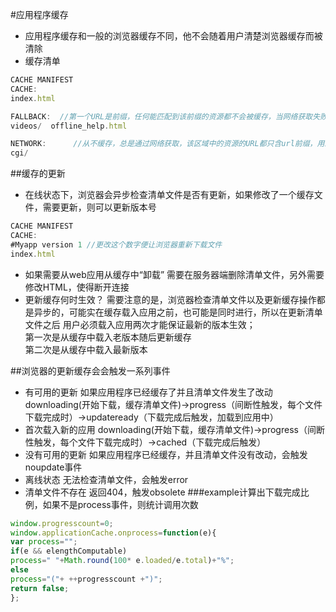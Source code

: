 #应用程序缓存
* 应用程序缓存和一般的浏览器缓存不同，他不会随着用户清楚浏览器缓存而被清除
* 缓存清单
```javascript
CACHE MANIFEST
CACHE:
index.html

FALLBACK:  //第一个URL是前缀，任何能匹配到该前缀的资源都不会被缓存，当网络获取失败的时候会用第二个指定的url缓存来代替
videos/  offline_help.html

NETWORK:      //从不缓存，总是通过网络获取，该区域中的资源的URL都只含url前缀，用来表示所有以此前缀开头的资源都要通过网络加载
cgi/
````

##缓存的更新
* 在线状态下，浏览器会异步检查清单文件是否有更新，如果修改了一个缓存文件，需要更新，则可以更新版本号
```javascript
CACHE MANIFEST
CACHE:
#Myapp version 1 //更改这个数字便让浏览器重新下载文件
index.html
````
* 如果需要从web应用从缓存中“卸载”
需要在服务器端删除清单文件，另外需要修改HTML，使得断开连接
* 更新缓存何时生效？
需要注意的是，浏览器检查清单文件以及更新缓存操作都是异步的，可能实在缓存载入应用之前，也可能是同时进行，所以在更新清单文件之后
用户必须载入应用两次才能保证最新的版本生效；<br/>
第一次是从缓存中载入老版本随后更新缓存<br/>
第二次是从缓存中载入最新版本<br/>

##浏览器的更新缓存会会触发一系列事件
* 有可用的更新
如果应用程序已经缓存了并且清单文件发生了改动<br/>
downloading(开始下载，缓存清单文件)->progress（间断性触发，每个文件下载完成时）->updateready（下载完成后触发，加载到应用中）
* 首次载入新的应用
downloading(开始下载，缓存清单文件)->progress（间断性触发，每个文件下载完成时）->cached（下载完成后触发）
* 没有可用的更新
如果应用程序已经缓存，并且清单文件没有改动，会触发noupdate事件
* 离线状态
无法检查清单文件，会触发error
* 清单文件不存在
返回404，触发obsolete
###example计算出下载完成比例，如果不是process事件，则统计调用次数
```javascript
window.progresscount=0;
window.applicationCache.onprocess=function(e){
var process="";
if(e && elengthComputable)
process=" "+Math.round(100* e.loaded/e.total)+"%";
else
process="("+ ++progresscount +")";
return false;
};
`````

